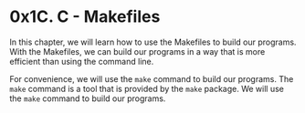 # 0x1C. C - Makefiles

In this chapter, we will learn how to use the Makefiles to build our programs. With the Makefiles, we can build our programs in a way that is more efficient than using the command line.

For convenience, we will use the `make` command to build our programs. The `make` command is a tool that is provided by the `make` package. We will use the `make` command to build our programs.
